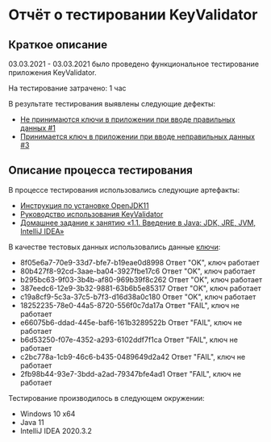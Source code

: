 # **Отчёт о тестировании KeyValidator**
## Краткое описание
03.03.2021 - 03.03.2021  было проведено функциональное тестирование приложения KeyValidator.

На тестирование затрачено: 1 час

В результате тестирования выявлены следующие дефекты:
* [Не принимаются ключи в приложении при вводе правильных данных #1](https://github.com/SahNau/KeyValidator/issues/1)
* [Принимается ключ в приложении при вводе неправильных данных #3](https://github.com/SahNau/KeyValidator/issues/3)

## Описание процесса тестирования
 В процессе тестирования использовались следующие артефакты:

* [Инструкция по установке OpenJDK11](https://github.com/netology-code/javaqa-homeworks/blob/master/intro/openjdk11-manual.md)
* [Руководство использования KeyValidator](https://github.com/netology-code/javaqa-homeworks/blob/master/intro/user-manual.md)
* [Домашнее задание к занятию «1.1. Введение в Java: JDK, JRE, JVM, IntelliJ IDEA»](https://github.com/netology-code/javaqa-homeworks/tree/master/intro)


В качестве тестовых данных использовались данные [ключи](https://github.com/netology-code/javaqa-homeworks/blob/master/intro/user-manual.md):
* 8f05e6a7-70e9-33d7-bfe7-b19eae0d8998 Ответ "OK", ключ работает
* 80b427f8-92cd-3aae-ba04-3927fbe17c6 Ответ "OK", ключ работает
* b295bc63-9f03-3b4b-af80-969b39f8c262 Ответ "OK", ключ работает
* 387eedc6-12e9-3b32-9881-63b6b5e85317 Ответ "OK", ключ работает
* c19a8cf9-5c3a-37c5-b7f3-d16d38a0c180 Ответ "OK", ключ работает
* 18252235-78e0-44a5-8720-556f0c7da17a Ответ "FAIL", ключ не работает
* e66075b6-ddad-445e-baf6-161b3289522b Ответ "FAIL", ключ не работает
* b6d53250-f07e-4352-a293-6102ddf7f1ca Ответ "FAIL", ключ не работает
* c2bc778a-1cb9-46c6-b435-0489649d2a42 Ответ "FAIL", ключ не работает
* 2fb98b44-93e7-3bdd-a2ad-79347bfe4ad1 Ответ "FAIL", ключ не работает

Тестирование производилось в следующем окружении:

* Windows 10 x64
* Java 11
* IntelliJ IDEA 2020.3.2
